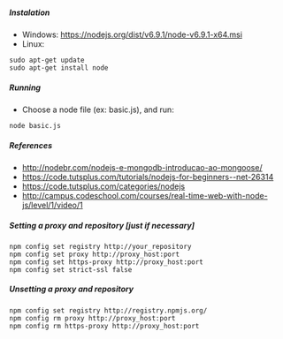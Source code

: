 ##### Instalation

- Windows: https://nodejs.org/dist/v6.9.1/node-v6.9.1-x64.msi
- Linux:
```shell
sudo apt-get update
sudo apt-get install node
```

##### Running

- Choose a node file (ex: basic.js), and run:
```shell
node basic.js
```
	
##### References	
- http://nodebr.com/nodejs-e-mongodb-introducao-ao-mongoose/
- https://code.tutsplus.com/tutorials/nodejs-for-beginners--net-26314
- https://code.tutsplus.com/categories/nodejs
- http://campus.codeschool.com/courses/real-time-web-with-node-js/level/1/video/1
	
##### Setting a proxy and repository [just if necessary]

```shell
npm config set registry http://your_repository
npm config set proxy http://proxy_host:port
npm config set https-proxy http://proxy_host:port
npm config set strict-ssl false
```

##### Unsetting a proxy and repository 

```shell
npm config set registry http://registry.npmjs.org/
npm config rm proxy http://proxy_host:port
npm config rm https-proxy http://proxy_host:port
```

